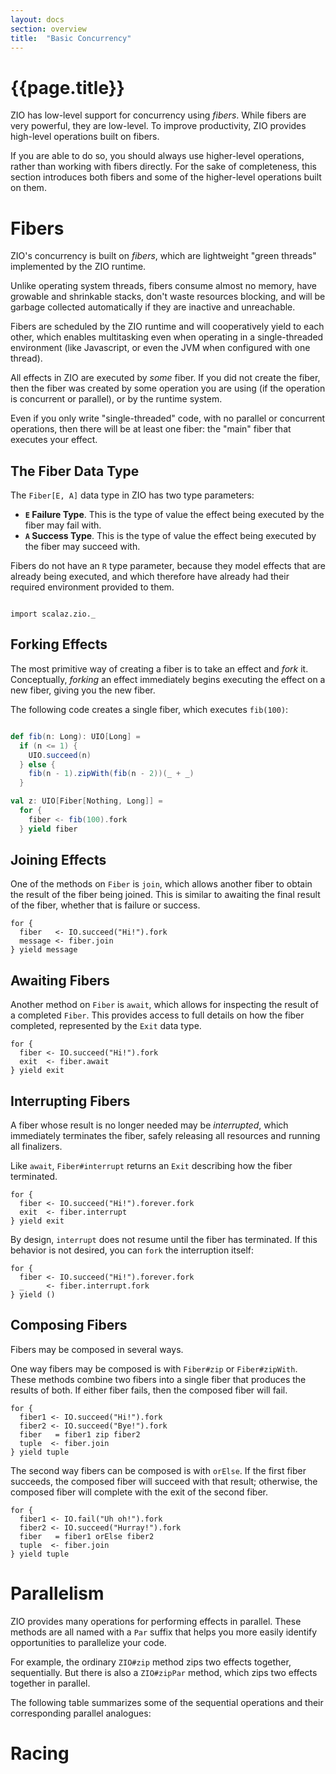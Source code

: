 ```yaml
---
layout: docs
section: overview
title:  "Basic Concurrency"
---
```


# {{page.title}}

ZIO has low-level support for concurrency using _fibers_. While fibers are very powerful, they are low-level. To improve productivity, ZIO provides high-level operations built on fibers.

If you are able to do so, you should always use higher-level operations, rather than working with fibers directly. For the sake of completeness, this section introduces both fibers and some of the higher-level operations built on them.

# Fibers

ZIO's concurrency is built on _fibers_, which are lightweight "green threads" implemented by the ZIO runtime.

Unlike operating system threads, fibers consume almost no memory, have growable and shrinkable stacks, don't waste resources blocking, and will be garbage collected automatically if they are inactive and unreachable.

Fibers are scheduled by the ZIO runtime and will cooperatively yield to each other, which enables multitasking even when operating in a single-threaded environment (like Javascript, or even the JVM when configured with one thread).

All effects in ZIO are executed by _some_ fiber. If you did not create the fiber, then the fiber was created by some operation you are using (if the operation is concurrent or parallel), or by the runtime system.

Even if you only write "single-threaded" code, with no parallel or concurrent operations, then there will be at least one fiber: the "main" fiber that executes your effect.

## The Fiber Data Type

The `Fiber[E, A]` data type in ZIO has two type parameters:

 - **`E` Failure Type**. This is the type of value the effect being executed by the fiber may fail with.
 - **`A` Success Type**. This is the type of value the effect being executed by the fiber may succeed with.

Fibers do not have an `R` type parameter, because they model effects that are already being executed, and which therefore have already had their required environment provided to them.

```tut:invisible

import scalaz.zio._
```

## Forking Effects

The most primitive way of creating a fiber is to take an effect and _fork_ it. Conceptually, _forking_ an effect immediately begins executing the effect on a new fiber, giving you the new fiber.

The following code creates a single fiber, which executes `fib(100)`:

```scala

def fib(n: Long): UIO[Long] = 
  if (n <= 1) {
    UIO.succeed(n)
  } else {
    fib(n - 1).zipWith(fib(n - 2))(_ + _)
  }

val z: UIO[Fiber[Nothing, Long]] = 
  for {
    fiber <- fib(100).fork
  } yield fiber
```

## Joining Effects

One of the methods on `Fiber` is `join`, which allows another fiber to obtain the result of the fiber being joined. This is similar to awaiting the final result of the fiber, whether that is failure or success.

```tut:silent
for {
  fiber   <- IO.succeed("Hi!").fork
  message <- fiber.join
} yield message
```

## Awaiting Fibers

Another method on `Fiber` is `await`, which allows for inspecting the result of a completed `Fiber`. This provides access to full details on how the fiber completed, represented by the `Exit` data type.

```tut:silent
for {
  fiber <- IO.succeed("Hi!").fork
  exit  <- fiber.await
} yield exit
```

## Interrupting Fibers

A fiber whose result is no longer needed may be _interrupted_, which immediately terminates the fiber, safely releasing all resources and running all finalizers.

Like `await`, `Fiber#interrupt` returns an `Exit` describing how the fiber terminated.

```tut:silent
for {
  fiber <- IO.succeed("Hi!").forever.fork
  exit  <- fiber.interrupt
} yield exit
```

By design, `interrupt` does not resume until the fiber has terminated. If this behavior is not desired, you can `fork` the interruption itself:

```tut:silent
for {
  fiber <- IO.succeed("Hi!").forever.fork
  _     <- fiber.interrupt.fork
} yield ()
```

## Composing Fibers

Fibers may be composed in several ways. 

One way fibers may be composed is with `Fiber#zip` or `Fiber#zipWith`. These methods combine two fibers into a single fiber that produces the results of both. If either fiber fails, then the composed fiber will fail.

```tut:silent
for {
  fiber1 <- IO.succeed("Hi!").fork
  fiber2 <- IO.succeed("Bye!").fork
  fiber   = fiber1 zip fiber2
  tuple  <- fiber.join
} yield tuple
```

The second way fibers can be composed is with `orElse`. If the first fiber succeeds, the composed fiber will succeed with that result; otherwise, the composed fiber will complete with the exit of the second fiber.

```tut:silent
for {
  fiber1 <- IO.fail("Uh oh!").fork
  fiber2 <- IO.succeed("Hurray!").fork
  fiber   = fiber1 orElse fiber2
  tuple  <- fiber.join
} yield tuple
```

# Parallelism

ZIO provides many operations for performing effects in parallel. These methods are all named with a `Par` suffix that helps you more easily identify opportunities to parallelize your code.

For example, the ordinary `ZIO#zip` method zips two effects together, sequentially. But there is also a `ZIO#zipPar` method, which zips two effects together in parallel.

The following table summarizes some of the sequential operations and their corresponding parallel analogues:

# Racing